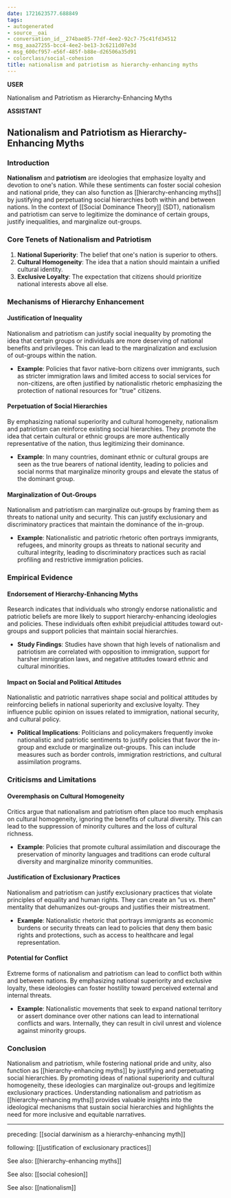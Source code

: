 ```yaml
---
date: 1721623577.688849
tags:
- autogenerated
- source__oai
- conversation_id__274bae85-77df-4ee2-92c7-75c41fd34512
- msg_aaa27255-bcc4-4ee2-be13-3c6211d07e3d
- msg_600cf957-e56f-485f-b88e-d26506a35d91
- colorclass/social-cohesion
title: nationalism and patriotism as hierarchy-enhancing myths
---
```


**USER**

Nationalism and Patriotism as Hierarchy-Enhancing Myths


**ASSISTANT**

## Nationalism and Patriotism as Hierarchy-Enhancing Myths

### Introduction

**Nationalism** and **patriotism** are ideologies that emphasize loyalty and devotion to one's nation. While these sentiments can foster social cohesion and national pride, they can also function as [[hierarchy-enhancing myths]] by justifying and perpetuating social hierarchies both within and between nations. In the context of [[Social Dominance Theory]] (SDT), nationalism and patriotism can serve to legitimize the dominance of certain groups, justify inequalities, and marginalize out-groups.

### Core Tenets of Nationalism and Patriotism

1. **National Superiority**: The belief that one's nation is superior to others.
2. **Cultural Homogeneity**: The idea that a nation should maintain a unified cultural identity.
3. **Exclusive Loyalty**: The expectation that citizens should prioritize national interests above all else.

### Mechanisms of Hierarchy Enhancement

#### Justification of Inequality

Nationalism and patriotism can justify social inequality by promoting the idea that certain groups or individuals are more deserving of national benefits and privileges. This can lead to the marginalization and exclusion of out-groups within the nation.

- **Example**: Policies that favor native-born citizens over immigrants, such as stricter immigration laws and limited access to social services for non-citizens, are often justified by nationalistic rhetoric emphasizing the protection of national resources for "true" citizens.

#### Perpetuation of Social Hierarchies

By emphasizing national superiority and cultural homogeneity, nationalism and patriotism can reinforce existing social hierarchies. They promote the idea that certain cultural or ethnic groups are more authentically representative of the nation, thus legitimizing their dominance.

- **Example**: In many countries, dominant ethnic or cultural groups are seen as the true bearers of national identity, leading to policies and social norms that marginalize minority groups and elevate the status of the dominant group.

#### Marginalization of Out-Groups

Nationalism and patriotism can marginalize out-groups by framing them as threats to national unity and security. This can justify exclusionary and discriminatory practices that maintain the dominance of the in-group.

- **Example**: Nationalistic and patriotic rhetoric often portrays immigrants, refugees, and minority groups as threats to national security and cultural integrity, leading to discriminatory practices such as racial profiling and restrictive immigration policies.

### Empirical Evidence

#### Endorsement of Hierarchy-Enhancing Myths

Research indicates that individuals who strongly endorse nationalistic and patriotic beliefs are more likely to support hierarchy-enhancing ideologies and policies. These individuals often exhibit prejudicial attitudes toward out-groups and support policies that maintain social hierarchies.

- **Study Findings**: Studies have shown that high levels of nationalism and patriotism are correlated with opposition to immigration, support for harsher immigration laws, and negative attitudes toward ethnic and cultural minorities.

#### Impact on Social and Political Attitudes

Nationalistic and patriotic narratives shape social and political attitudes by reinforcing beliefs in national superiority and exclusive loyalty. They influence public opinion on issues related to immigration, national security, and cultural policy.

- **Political Implications**: Politicians and policymakers frequently invoke nationalistic and patriotic sentiments to justify policies that favor the in-group and exclude or marginalize out-groups. This can include measures such as border controls, immigration restrictions, and cultural assimilation programs.

### Criticisms and Limitations

#### Overemphasis on Cultural Homogeneity

Critics argue that nationalism and patriotism often place too much emphasis on cultural homogeneity, ignoring the benefits of cultural diversity. This can lead to the suppression of minority cultures and the loss of cultural richness.

- **Example**: Policies that promote cultural assimilation and discourage the preservation of minority languages and traditions can erode cultural diversity and marginalize minority communities.

#### Justification of Exclusionary Practices

Nationalism and patriotism can justify exclusionary practices that violate principles of equality and human rights. They can create an "us vs. them" mentality that dehumanizes out-groups and justifies their mistreatment.

- **Example**: Nationalistic rhetoric that portrays immigrants as economic burdens or security threats can lead to policies that deny them basic rights and protections, such as access to healthcare and legal representation.

#### Potential for Conflict

Extreme forms of nationalism and patriotism can lead to conflict both within and between nations. By emphasizing national superiority and exclusive loyalty, these ideologies can foster hostility toward perceived external and internal threats.

- **Example**: Nationalistic movements that seek to expand national territory or assert dominance over other nations can lead to international conflicts and wars. Internally, they can result in civil unrest and violence against minority groups.

### Conclusion

Nationalism and patriotism, while fostering national pride and unity, also function as [[hierarchy-enhancing myths]] by justifying and perpetuating social hierarchies. By promoting ideas of national superiority and cultural homogeneity, these ideologies can marginalize out-groups and legitimize exclusionary practices. Understanding nationalism and patriotism as [[hierarchy-enhancing myths]] provides valuable insights into the ideological mechanisms that sustain social hierarchies and highlights the need for more inclusive and equitable narratives.


---

preceding: [[social darwinism as a hierarchy-enhancing myth]]  


following: [[justification of exclusionary practices]]

See also: [[hierarchy-enhancing myths]]


See also: [[social cohesion]]


See also: [[nationalism]]